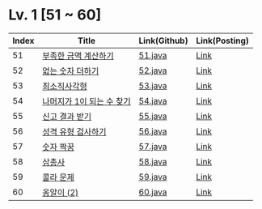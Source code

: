 # Lv. 1 \[51 ~ 60]

| Index | Title | Link(Github) | Link(Posting) |
|----|----|----|----|
| 51 | [부족한 금액 계산하기](https://school.programmers.co.kr/learn/courses/30/lessons/82612) | [51.java](https://github.com/2384320/Programmers-Algorithm/blob/main/Lv.1/51~60/51.java) | [Link](https://swift-badge-161.notion.site/Lv-1-51-2c2cde2a76d9465cac8811bd25a26cf2) |
| 52 | [없는 숫자 더하기](https://school.programmers.co.kr/learn/courses/30/lessons/86051) | [52.java](https://github.com/2384320/Programmers-Algorithm/blob/main/Lv.1/51~60/52.java) | [Link](https://swift-badge-161.notion.site/Lv-1-52-93ad486982404a0c9001920674352e82) |
| 53 | [최소직사각형](https://school.programmers.co.kr/learn/courses/30/lessons/86491) | [53.java](https://github.com/2384320/Programmers-Algorithm/blob/main/Lv.1/51~60/53.java) | [Link](https://swift-badge-161.notion.site/Lv-1-53-ee8411aab5bc4b58a8e352624836b6f3) |
| 54 | [나머지가 1이 되는 수 찾기](https://school.programmers.co.kr/learn/courses/30/lessons/87389) | [54.java](https://github.com/2384320/Programmers-Algorithm/blob/main/Lv.1/51~60/54.java) | [Link](https://swift-badge-161.notion.site/Lv-1-54-1-0c1c6bfa4d5d4eb69c692db371ce541d) |
| 55 | [신고 결과 받기](https://school.programmers.co.kr/learn/courses/30/lessons/92334) | [55.java](https://github.com/2384320/Programmers-Algorithm/blob/main/Lv.1/51~60/55.java) | [Link](https://swift-badge-161.notion.site/Lv-1-55-92a4e5fce527403dae59876633321ff1) |
| 56 | [성격 유형 검사하기](https://school.programmers.co.kr/learn/courses/30/lessons/118666) | [56.java](https://github.com/2384320/Programmers-Algorithm/blob/main/Lv.1/51~60/56.java) | [Link](https://swift-badge-161.notion.site/Lv-1-56-0f94979bbe5e44c8a89f97de3863e260) |
| 57 | [숫자 짝꿍](https://school.programmers.co.kr/learn/courses/30/lessons/131128) | [57.java](https://github.com/2384320/Programmers-Algorithm/blob/main/Lv.1/51~60/57.java) | [Link](https://swift-badge-161.notion.site/Lv-1-57-80aa899e97644c48afdd224d659d603a) |
| 58 | [삼총사](https://school.programmers.co.kr/learn/courses/30/lessons/131705) | [58.java](https://github.com/2384320/Programmers-Algorithm/blob/main/Lv.1/51~60/58.java) | [Link]() |
| 59 | [콜라 문제](https://school.programmers.co.kr/learn/courses/30/lessons/132267) | [59.java](https://github.com/2384320/Programmers-Algorithm/blob/main/Lv.1/51~60/59.java) | [Link]() |
| 60 | [옹알이 (2)](https://school.programmers.co.kr/learn/courses/30/lessons/133499) | [60.java](https://github.com/2384320/Programmers-Algorithm/blob/main/Lv.1/51~60/60.java) | [Link]() |